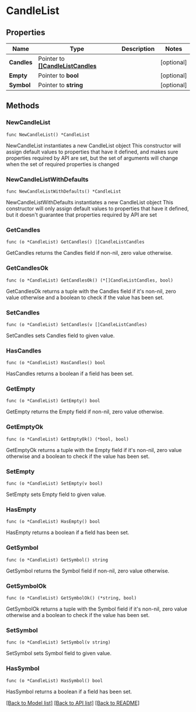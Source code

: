# CandleList

## Properties

Name | Type | Description | Notes
------------ | ------------- | ------------- | -------------
**Candles** | Pointer to [**[]CandleListCandles**](CandleListCandles.md) |  | [optional] 
**Empty** | Pointer to **bool** |  | [optional] 
**Symbol** | Pointer to **string** |  | [optional] 

## Methods

### NewCandleList

`func NewCandleList() *CandleList`

NewCandleList instantiates a new CandleList object
This constructor will assign default values to properties that have it defined,
and makes sure properties required by API are set, but the set of arguments
will change when the set of required properties is changed

### NewCandleListWithDefaults

`func NewCandleListWithDefaults() *CandleList`

NewCandleListWithDefaults instantiates a new CandleList object
This constructor will only assign default values to properties that have it defined,
but it doesn't guarantee that properties required by API are set

### GetCandles

`func (o *CandleList) GetCandles() []CandleListCandles`

GetCandles returns the Candles field if non-nil, zero value otherwise.

### GetCandlesOk

`func (o *CandleList) GetCandlesOk() (*[]CandleListCandles, bool)`

GetCandlesOk returns a tuple with the Candles field if it's non-nil, zero value otherwise
and a boolean to check if the value has been set.

### SetCandles

`func (o *CandleList) SetCandles(v []CandleListCandles)`

SetCandles sets Candles field to given value.

### HasCandles

`func (o *CandleList) HasCandles() bool`

HasCandles returns a boolean if a field has been set.

### GetEmpty

`func (o *CandleList) GetEmpty() bool`

GetEmpty returns the Empty field if non-nil, zero value otherwise.

### GetEmptyOk

`func (o *CandleList) GetEmptyOk() (*bool, bool)`

GetEmptyOk returns a tuple with the Empty field if it's non-nil, zero value otherwise
and a boolean to check if the value has been set.

### SetEmpty

`func (o *CandleList) SetEmpty(v bool)`

SetEmpty sets Empty field to given value.

### HasEmpty

`func (o *CandleList) HasEmpty() bool`

HasEmpty returns a boolean if a field has been set.

### GetSymbol

`func (o *CandleList) GetSymbol() string`

GetSymbol returns the Symbol field if non-nil, zero value otherwise.

### GetSymbolOk

`func (o *CandleList) GetSymbolOk() (*string, bool)`

GetSymbolOk returns a tuple with the Symbol field if it's non-nil, zero value otherwise
and a boolean to check if the value has been set.

### SetSymbol

`func (o *CandleList) SetSymbol(v string)`

SetSymbol sets Symbol field to given value.

### HasSymbol

`func (o *CandleList) HasSymbol() bool`

HasSymbol returns a boolean if a field has been set.


[[Back to Model list]](../README.md#documentation-for-models) [[Back to API list]](../README.md#documentation-for-api-endpoints) [[Back to README]](../README.md)


